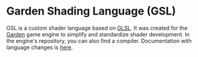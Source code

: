 # Garden Shading Language (GSL)

GSL is a custom shader language based on [GLSL](https://en.wikipedia.org/wiki/OpenGL_Shading_Language). It was created for the [Garden](https://github.com/cfnptr/garden) game engine
to simplify and standardize shader development. In the engine's repository, you can also find a compiler. Documentation with language changes is [here](https://github.com/cfnptr/garden/blob/main/docs/gsl.md).
